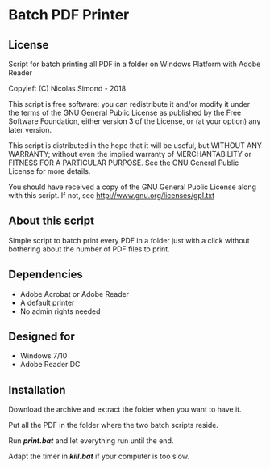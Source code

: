 Batch PDF Printer
=================

## License
Script for batch printing all PDF in a folder on Windows Platform with Adobe Reader

Copyleft (C) Nicolas Simond - 2018

This script is free software: you can redistribute it and/or modify
it under the terms of the GNU General Public License as published by
the Free Software Foundation, either version 3 of the License, or
(at your option) any later version.

This script is distributed in the hope that it will be useful,
but WITHOUT ANY WARRANTY; without even the implied warranty of
MERCHANTABILITY or FITNESS FOR A PARTICULAR PURPOSE.  See the
GNU General Public License for more details.

You should have received a copy of the GNU General Public License
along with this script.  If not, see <http://www.gnu.org/licenses/gpl.txt>

## About this script
Simple script to batch print every PDF in a folder just with a click without bothering about the number of PDF files to print.


## Dependencies
- Adobe Acrobat or Adobe Reader
- A default printer
- No admin rights needed

## Designed for
- Windows 7/10
- Adobe Reader DC

## Installation
Download the archive and extract the folder when you want to have it.

Put all the PDF in the folder where the two batch scripts reside.

Run ***print.bat*** and let everything run until the end.

Adapt the timer in ***kill.bat*** if your computer is too slow.
